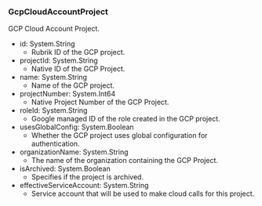 ### GcpCloudAccountProject
GCP Cloud Account Project.

- id: System.String
  - Rubrik ID of the GCP project.
- projectId: System.String
  - Native ID of the GCP Project.
- name: System.String
  - Name of the GCP project.
- projectNumber: System.Int64
  - Native Project Number of the GCP Project.
- roleId: System.String
  - Google managed ID of the role created in the GCP project.
- usesGlobalConfig: System.Boolean
  - Whether the GCP project uses global configuration for authentication.
- organizationName: System.String
  - The name of the organization containing the GCP Project.
- isArchived: System.Boolean
  - Specifies if the project is archived.
- effectiveServiceAccount: System.String
  - Service account that will be used to make cloud calls for this project.
